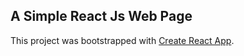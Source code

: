 ## A Simple React Js Web Page

This project was bootstrapped with [Create React App](https://github.com/facebookincubator/create-react-app).

